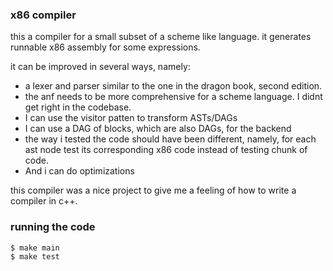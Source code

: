 ### x86 compiler
this a compiler for a small subset of a scheme like language. it generates runnable x86 assembly for some expressions.

it can be improved in several ways, namely:
- a lexer and parser similar to the one in the dragon book, second edition.
- the anf needs to be more comprehensive for a scheme language. I didnt get right in the codebase.
- I can use the visitor patten to transform ASTs/DAGs
- I can use a DAG of blocks, which are also DAGs, for the backend
- the way i tested the code should have been different, namely, for each ast node test its corresponding x86 code instead of testing chunk of code.
- And i can do optimizations
  
this compiler was a nice project to give me a feeling of how to write a compiler in c++.

### running the code
```bash
$ make main
$ make test
```
